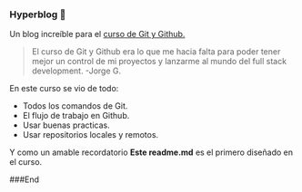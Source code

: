 ### Hyperblog 💙
Un blog increíble para el [curso de Git y Github.](https://platzi.com/clases/1557-git-github "curso de Git y Github.")
>El curso de Git y Github era lo que me hacia falta para poder tener mejor un control de mi proyectos y lanzarme al mundo del full stack development.
>-Jorge G.

En este curso se vio de todo:
* Todos los comandos de Git.
* El flujo de trabajo en Github.
* Usar buenas practicas.
* Usar repositorios locales y remotos.

Y como un amable recordatorio **Este readme.md** es el primero diseñado en el curso.

###End